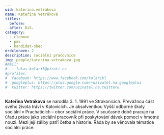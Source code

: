 ```yaml
---
uid: katerina.vetrakova
name: Kateřina Vetráková
titles:
  before: 
  after: DiS.
category:
  - clenove
  - pms
  - kandidat-obec
ordclenove: 2
description: sociální pracovnice
img: people/katerina-vetrakova.jpg 
#mail:
#  - lukas.kolarik@pirati.cz
#profiles:
#  facebook: https://www.facebook.com/kolarikl
#  googleplus: https://plus.google.com/+uzivatel.na.googleplus
#  twitter: https://twitter.com/uzivatel.na.twitteru
---
```

**Kateřina Vetráková** se narodila 3. 1. 1991 ve Strakonicích. Převážnou část svého života tráví v Katovicích. Je absolventkou Vyšší odborné školy sociální v Prachaticích – obor sociální práce. V současné době pracuje na úřadu práce jako sociální pracovník při poskytování dávek pomoci v hmotné nouzi. Mezi její záliby patří četba a historie. Ráda by se věnovala tématice sociální práce.
